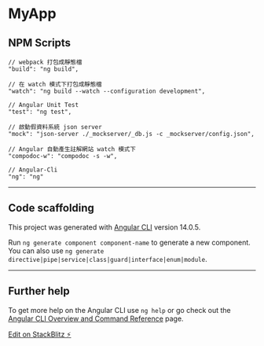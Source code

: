 # MyApp

## NPM Scripts

```
// webpack 打包成靜態檔
"build": "ng build",

// 在 watch 模式下打包成靜態檔
"watch": "ng build --watch --configuration development",

// Angular Unit Test
"test": "ng test",

// 啟動假資料系統 json server
"mock": "json-server ./_mockserver/_db.js -c _mockserver/config.json",

// Angular 自動產生註解網站 watch 模式下
"compodoc-w": "compodoc -s -w",

// Angular-Cli
"ng": "ng"
```

---

## Code scaffolding

This project was generated with [Angular CLI](https://github.com/angular/angular-cli) version 14.0.5.

Run `ng generate component component-name` to generate a new component. You can also use `ng generate directive|pipe|service|class|guard|interface|enum|module`.

---

## Further help

To get more help on the Angular CLI use `ng help` or go check out the [Angular CLI Overview and Command Reference](https://angular.io/cli) page.

[Edit on StackBlitz ⚡️](https://stackblitz.com/edit/node-bvss5e)
